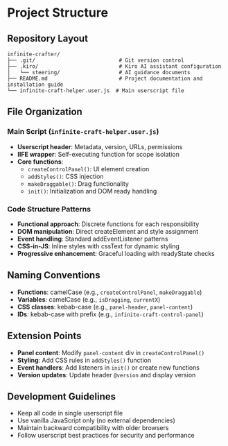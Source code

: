# Project Structure

## Repository Layout
```
infinite-crafter/
├── .git/                           # Git version control
├── .kiro/                          # Kiro AI assistant configuration
│   └── steering/                   # AI guidance documents
├── README.md                       # Project documentation and installation guide
└── infinite-craft-helper.user.js  # Main userscript file
```

## File Organization

### Main Script (`infinite-craft-helper.user.js`)
- **Userscript header**: Metadata, version, URLs, permissions
- **IIFE wrapper**: Self-executing function for scope isolation
- **Core functions**:
  - `createControlPanel()`: UI element creation
  - `addStyles()`: CSS injection
  - `makeDraggable()`: Drag functionality
  - `init()`: Initialization and DOM ready handling

### Code Structure Patterns
- **Functional approach**: Discrete functions for each responsibility
- **DOM manipulation**: Direct createElement and style assignment
- **Event handling**: Standard addEventListener patterns
- **CSS-in-JS**: Inline styles with cssText for dynamic styling
- **Progressive enhancement**: Graceful loading with readyState checks

## Naming Conventions
- **Functions**: camelCase (e.g., `createControlPanel`, `makeDraggable`)
- **Variables**: camelCase (e.g., `isDragging`, `currentX`)
- **CSS classes**: kebab-case (e.g., `panel-header`, `panel-content`)
- **IDs**: kebab-case with prefix (e.g., `infinite-craft-control-panel`)

## Extension Points
- **Panel content**: Modify `panel-content` div in `createControlPanel()`
- **Styling**: Add CSS rules in `addStyles()` function
- **Event handlers**: Add listeners in `init()` or create new functions
- **Version updates**: Update header `@version` and display version

## Development Guidelines
- Keep all code in single userscript file
- Use vanilla JavaScript only (no external dependencies)
- Maintain backward compatibility with older browsers
- Follow userscript best practices for security and performance